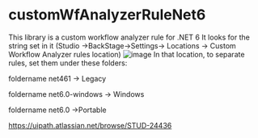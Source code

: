 # customWfAnalyzerRuleNet6

This library is a custom workflow analyzer rule for .NET 6
It looks for the string set in it (Studio ->BackStage->Settings-> Locations -> Custom Workflow Analyzer rules location)
![image](https://user-images.githubusercontent.com/93514663/215098556-c2efe3bc-1f46-4e51-b406-cef713edc261.png)
In that location, to separate rules, set them under these folders:

foldername net461 -> Legacy

foldername  net6.0-windows -> Windows

foldername net6.0  ->Portable


https://uipath.atlassian.net/browse/STUD-24436
